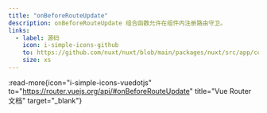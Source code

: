 ```yaml
---
title: "onBeforeRouteUpdate"
description: onBeforeRouteUpdate 组合函数允许在组件内注册路由守卫。
links:
  - label: 源码
    icon: i-simple-icons-github
    to: https://github.com/nuxt/nuxt/blob/main/packages/nuxt/src/app/composables/router.ts
    size: xs
---
```


:read-more{icon="i-simple-icons-vuedotjs" to="https://router.vuejs.org/api/#onBeforeRouteUpdate" title="Vue Router 文档" target="_blank"}
